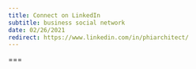 ```yaml
---
title: Connect on LinkedIn
subtitle: business social network
date: 02/26/2021
redirect: https://www.linkedin.com/in/phiarchitect/
---
```




===



